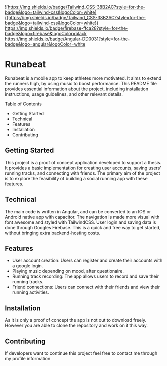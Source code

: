 ![https://img.shields.io/badge/Tailwind_CSS-38B2AC?style=for-the-badge&logo=tailwind-css&logoColor=white]({https://img.shields.io/badge/Tailwind_CSS-38B2AC?style=for-the-badge&logo=tailwind-css&logoColor=white})
https://img.shields.io/badge/firebase-ffca28?style=for-the-badge&logo=firebase&logoColor=black
https://img.shields.io/badge/Angular-DD0031?style=for-the-badge&logo=angular&logoColor=white


# Runabeat
Runabeat is a mobile app to keep athletes more motivated. It aims to extend the runners high, by using music to boost performance. This README file provides essential information about the project, including installation instructions, usage guidelines, and other relevant details.

Table of Contents
- Getting Started
- Technical
- Features
- Installation
- Contributing

## Getting Started
This project is a proof of concept application developed to support a thesis. It provides a basic implementation for creating user accounts, saving users' running tracks, and connecting with friends. The primary aim of the project is to explore the feasibility of building a social running app with these features.

## Technical
The main code is written in Angular, and can be converted to an IOS or Android native app with capacitor. The navigation is made more visual with font awesome and styled with TailwindCSS.
User login and saving data is done through Googles Firebase. This is a quick and free way to get started, without bringing extra backend-hosting costs.

## Features
- User account creation: Users can register and create their accounts with a google login.
- Playing music depending on mood, after questionaire.
- Running track recording: The app allows users to record and save their running tracks.
- Friend connections: Users can connect with their friends and view their running activities.

## Installation
As it is only a proof of concept the app is not out to download freely. However you are able to clone the repository and work on it this way.

## Contributing
If developers want to continue this project feel free to contact me through my profile information
